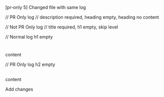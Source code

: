 [pr-only 5] Changed file with same log

// PR Only log
// description required, heading empty, heading no content

// Not PR Only log
// title required, h1 empty, skip level

// Normal log h1 empty
# 
content

// PR Only log h2 empty
## 
content

Add changes
